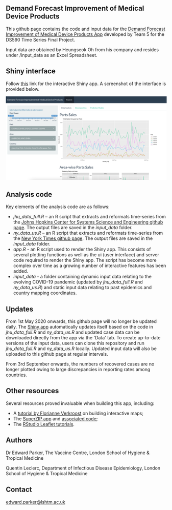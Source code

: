 ## Demand Forecast Improvement of Medical Device Products

This github page contains the code and input data for the [Demand Forecast Improvement of Medical Device Products App](https://uotdrt-abhijeet0malatpure.shinyapps.io/DS590_Project/) developed by Team 5 for the DS590 Time Series Final Project.

Input data are obtained by Heungseok Oh from his company and resides under /input_data as an Excel Spreadsheet.



## Shiny interface

Follow [this](https://vac-lshtm.shinyapps.io/ncov_tracker/) link for the interactive Shiny app. A screenshot of the interface is provided below.

![Shiny app interface](www/app_image.png)

## Analysis code

Key elements of the analysis code are as follows:
- *jhu_data_full.R* – an R script that extracts and reformats time-series from the [Johns Hopkins Center for Systems Science and Engineering github page](https://github.com/CSSEGISandData/COVID-19/tree/master/csse_covid_19_data/csse_covid_19_time_series). The output files are saved in the *input_data* folder.
- *ny_data_us.R* – an R script that extracts and reformats time-series from the [New York Times github page](https://github.com/nytimes/covid-19-data). The output files are saved in the *input_data* folder.
- *app.R* - an R script used to render the Shiny app. This consists of several plotting functions as well as the ui (user interface) and server code required to render the Shiny app. The script has become more complex over time as a growing number of interactive features has been added.
- *input_data* - a folder containing dynamic input data relating to the evolving COVID-19 pandemic (updated by *jhu_data_full.R* and  *ny_data_us.R*) and static input data relating to past epidemics and country mapping coordinates.

## Updates

From 1st May 2020 onwards, this github page will no longer be updated daily. The [Shiny app](https://vac-lshtm.shinyapps.io/ncov_tracker/) automatically updates itself based on the code in *jhu_data_full.R* and *ny_data_us.R* and updated case data can be downloaded directly from the app via the 'Data' tab. To create up-to-date versions of the input data, users can clone this repository and run *jhu_data_full.R* and *ny_data_us.R* locally. Updated input data will also be uploaded to this github page at regular intervals.

From 3rd September onwards, the numbers of recovered cases are no longer plotted owing to large discrepancies in reporting rates among countries.

## Other resources

Several resources proved invaluable when building this app, including:
- A [tutorial by Florianne Verkroost](https://rviews.rstudio.com/2019/10/09/building-interactive-world-maps-in-shiny/) on building interactive maps;
- The [SuperZIP app](https://shiny.rstudio.com/gallery/superzip-example.html) and [associated code](https://github.com/rstudio/shiny-examples/tree/master/063-superzip-example);
- The [RStudio Leaflet tutorials](https://rstudio.github.io/leaflet/).

## Authors
Dr Edward Parker, The Vaccine Centre, London School of Hygiene & Tropical Medicine

Quentin Leclerc, Department of Infectious Disease Epidemiology, London School of Hygiene & Tropical Medicine

## Contact
edward.parker@lshtm.ac.uk

